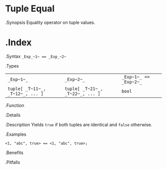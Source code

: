 #  Tuple Equal

.Synopsis
Equality operator on tuple values.

.Index
==

.Syntax
`_Exp_~1~ == _Exp_~2~`

.Types


|                                 |                                  |                        |
| --- | --- | --- |
| `_Exp~1~_`                      |  `_Exp~2~_`                      | `_Exp~1~_ == _Exp~2~_` |
| `tuple[ _T~11~_, _T~12~_, ... ]` |  `tuple[ _T~21~_, _T~22~_, ... ]` | `bool`              |


.Function

.Details

.Description
Yields `true` if both tuples are identical and `false` otherwise.

.Examples
```rascal-shell
<1, "abc", true> == <1, "abc", true>;
```

.Benefits

.Pitfalls

